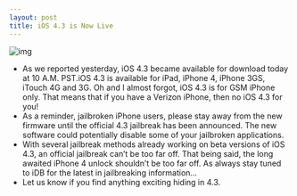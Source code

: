 ```yaml
---
layout: post
title: iOS 4.3 is Now Live
---
```

![img](http://media.idownloadblog.com/wp-content/uploads/2011/03/ios-4.3.jpg)
* As we reported yesterday, iOS 4.3 became available for download today at 10 A.M. PST.iOS 4.3 is available for iPad, iPhone 4, iPhone 3GS, iTouch 4G and 3G. Oh and I almost forgot, iOS 4.3 is for GSM iPhone only. That means that if you have a Verizon iPhone, then no iOS 4.3 for you!
* As a reminder, jailbroken iPhone users, please stay away from the new firmware until the official 4.3 jailbreak has been announced. The new software could potentially disable some of your jailbroken applications.
* With several jailbreak methods already working on beta versions of iOS 4.3, an official jailbreak can’t be too far off. That being said, the long awaited iPhone 4 unlock shouldn’t be too far off. As always stay tuned to iDB for the latest in jailbreaking information…
* Let us know if you find anything exciting hiding in 4.3.

